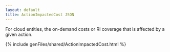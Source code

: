 ```yaml
---
layout: default
title: ActionImpactedCost JSON
---
```


For cloud entities, the on-demand costs or RI coverage 
that is affected by a given action.


{% include genFiles/shared/ActionImpactedCost.html %}

